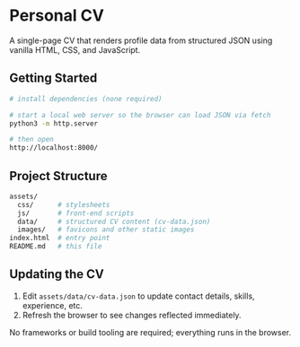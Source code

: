 # Personal CV

A single-page CV that renders profile data from structured JSON using vanilla HTML, CSS, and JavaScript.

## Getting Started

```bash
# install dependencies (none required)

# start a local web server so the browser can load JSON via fetch
python3 -m http.server

# then open
http://localhost:8000/
```

## Project Structure

```bash
assets/
  css/      # stylesheets
  js/       # front-end scripts
  data/     # structured CV content (cv-data.json)
  images/   # favicons and other static images
index.html  # entry point
README.md   # this file
```

## Updating the CV

1. Edit `assets/data/cv-data.json` to update contact details, skills, experience, etc.
2. Refresh the browser to see changes reflected immediately.

No frameworks or build tooling are required; everything runs in the browser.
